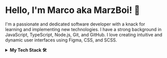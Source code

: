 # Hello, I'm Marco aka MarzBoi! 👋

I'm a passionate and dedicated software developer with a knack for learning and implementing new technologies. I have a strong background in JavaScript, TypeScript, Node.js, Git, and GitHub. I love creating intuitive and dynamic user interfaces using Figma, CSS, and SCSS.

<details>
<summary><b>My Tech Stack 🛠️</b></summary>

### Frontend:

- **JavaScript**: I have a solid understanding of JavaScript and have worked extensively with it in various projects.
- **TypeScript**: I use TypeScript for static typing in JavaScript, which helps me write more robust code.
- **React**: I have experience in building applications using React, both in its native form and with Redux and Flux for state management.
- **Angular**: I have also worked with Angular, another powerful JavaScript framework.
- **Bootstrap: To apply styles to components.
- **Figma, CSS, SCSS**: I use these tools to design and style my applications.

### Backend:

- **Node.js**: I use Node.js for server-side scripting and building backend applications.
- **Express.js**: I use Express.js, a Node.js web application framework, for building web applications.
- **Mongoose**: I use Mongoose for object modeling in Node.js.
- **Firebase**: I have experience in using Firebase for backend services.
- **Multer, Sharp**: I use these libraries for handling file uploads and image processing respectively.

### Databases:

- **MongoDB**: I use MongoDB, a NoSQL database, for storing data in a flexible, JSON-like format.
- **Render**: I use Render for managing and deploying my applications.

### Real-Time Communication:

- **Socket.IO**: I have used Socket.IO in both frontend and backend for real-time updates.

## Connect with me 🌐

Feel free to reach out to me if you have any questions, or if you just want to chat about tech! You can connect with me on [LinkedIn](https://www.linkedin.com/in/marcoafratini/)
</details>
